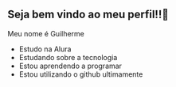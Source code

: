 ## Seja bem vindo ao meu perfil!!👊
Meu nome é Guilherme
- Estudo na Alura
- Estudando sobre a tecnologia
- Estou aprendendo a programar
- Estou utilizando o github ultimamente
